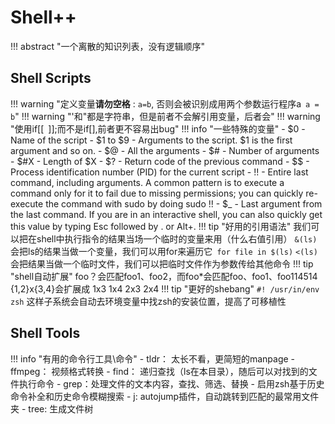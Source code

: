 # Shell++ 

!!! abstract "一个离散的知识列表，没有逻辑顺序"

## Shell Scripts

!!! warning "定义变量**请勿空格** : `a=b`, 否则会被识别成用两个参数运行程序a&ensp;`a = b`"
!!! warning "'和"都是字符串，但是前者不会解引用变量，后者会"
!!! warning "使用if[[&ensp;]];而不是if[],前者更不容易出bug"
!!! info "一些特殊的变量"
    - $0 - Name of the script
    - $1 to $9 - Arguments to the script. $1 is the first argument and so on.
    - $@ - All the arguments
    - $# - Number of arguments
    - $#X - Length of $X
    - $? - Return code of the previous command
    - $$ - Process identification number (PID) for the current script
    - !! - Entire last command, including arguments. A common pattern is to execute a command only for it to fail due to missing permissions; you can quickly re-execute the command with sudo by doing sudo !!
    - $_ - Last argument from the last command. If you are in an interactive shell, you can also quickly get this value by typing Esc followed by . or Alt+.
!!! tip "好用的引用语法"
    我们可以把在shell中执行指令的结果当场一个临时的变量来用（什么右值引用）
    `&(ls)` 会把ls的结果当做一个变量，我们可以用for来遍历它` for file in $(ls)` 
    `<(ls)` 会把结果当做一个临时文件，我们可以把临时文件作为参数传给其他命令
!!! tip "shell自动扩展"
    foo？会匹配foo1、foo2，而foo*会匹配foo、foo1、foo114514
    {1,2}x{3,4}会扩展成 1x3 1x4 2x3 2x4
!!! tip "更好的shebang"
    `#! /usr/in/env zsh` 这样子系统会自动去环境变量中找zsh的安装位置，提高了可移植性

## Shell Tools

!!! info "有用的命令行工具\命令"
    - tldr： 太长不看，更简短的manpage
    - ffmpeg： 视频格式转换
    - find： 递归查找（ls在本目录），随后可以对找到的文件执行命令
    - grep：处理文件的文本内容，查找、筛选、替换
    - 启用zsh基于历史命令补全和历史命令模糊搜索
    - j: autojump插件，自动跳转到匹配的最常用文件夹
    - tree: 生成文件树
